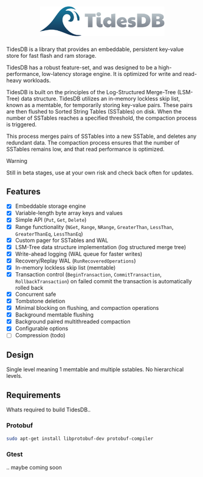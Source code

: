 <div>
    <h1 align="center"><img width="328" src="artwork/tidesdb-logo.png"></h1>
</div>

TidesDB is a library that provides an embeddable, persistent key-value store for fast flash and ram storage.

TidesDB has a robust feature-set, and was designed to be a high-performance, low-latency storage engine. It is optimized for write and read-heavy workloads.

TidesDB is built on the principles of the Log-Structured Merge-Tree (LSM-Tree) data structure.
TidesDB utilizes an in-memory lockless skip list, known as a memtable, for temporarily storing key-value pairs. These pairs are then flushed to Sorted String Tables (SSTables) on disk. When the number of SSTables reaches a specified threshold, the compaction process is triggered.

This process merges pairs of SSTables into a new SSTable, and deletes any redundant data. The compaction process ensures that the number of SSTables remains low, and that read performance is optimized.

> [!WARNING]
> Still in beta stages, use at your own risk and check back often for updates.

## Features
- [x] Embeddable storage engine
- [x] Variable-length byte array keys and values
- [x] Simple API (`Put`, `Get`, `Delete`)
- [x] Range functionality (`NGet`, `Range`, `NRange`, `GreaterThan`, `LessThan`, `GreaterThanEq`, `LessThanEq`)
- [x] Custom pager for SSTables and WAL
- [x] LSM-Tree data structure implementation (log structured merge tree)
- [x] Write-ahead logging (WAL queue for faster writes)
- [x] Recovery/Replay WAL (`RunRecoveredOperations`)
- [x] In-memory lockless skip list (memtable)
- [x] Transaction control (`BeginTransaction`, `CommitTransaction`, `RollbackTransaction`) on failed commit the transaction is automatically rolled back
- [x] Concurrent safe
- [x] Tombstone deletion
- [x] Minimal blocking on flushing, and compaction operations
- [x] Background memtable flushing
- [x] Background paired multithreaded compaction
- [x] Configurable options
- [ ] Compression (todo)
## Design
Single level meaning 1 memtable and multiple sstables.  No hierarchical levels.

## Requirements
Whats required to build TidesDB..

### Protobuf
```bash
sudo apt-get install libprotobuf-dev protobuf-compiler
```

### Gtest
.. maybe coming soon